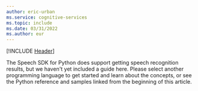 ```yaml
---
author: eric-urban
ms.service: cognitive-services
ms.topic: include
ms.date: 03/31/2022
ms.author: eur
---
```


[!INCLUDE [Header](../../common/python.md)]

The Speech SDK for Python does support getting speech recognition results, but we haven't yet included a guide here. Please select another programming language to get started and learn about the concepts, or see the Python reference and samples linked from the beginning of this article. 